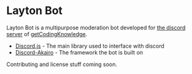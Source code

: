 # Layton Bot

Layton Bot is a multipurpose moderation bot developed for [the discord server](https://discord.gg/2xuWVbUEFA) of [getCodingKnowledge](https://github.com/getCodingKnowledge).

- [Discord.js](https://discord.js.org/) - The main library used to interface with discord
- [Discord-Akairo](https://discord-akairo.github.io/) - The framework the bot is built on

Contributing and license stuff coming soon.